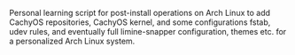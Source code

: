 Personal learning script for post-install operations on Arch Linux to add CachyOS repositories, CachyOS kernel, and some configurations fstab, udev rules, and eventually full limine-snapper configuration, themes etc. for a personalized Arch Linux system.
